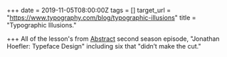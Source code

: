 +++
date = 2019-11-05T08:00:00Z
tags = []
target_url = "https://www.typography.com/blog/typographic-illusions"
title = "Typographic Illusions."

+++
All of the lesson's from [Abstract](https://www.netflix.com/title/80057883 "Abstract") second season episode, "Jonathan Hoefler: Typeface Design" including six that "didn’t make the cut."